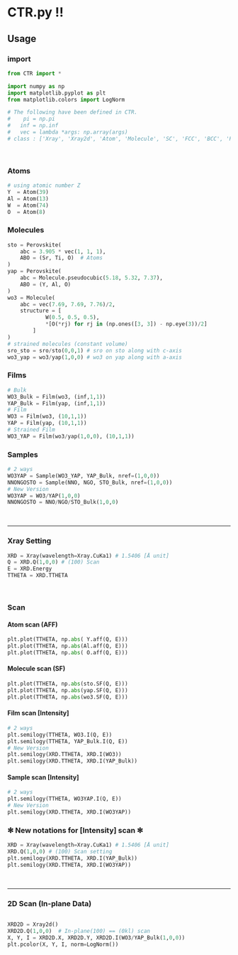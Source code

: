 # CTR.py !!

## Usage

### import

```python
from CTR import *
```
```python
import numpy as np
import matplotlib.pyplot as plt
from matplotlib.colors import LogNorm
```
```python
# The following have been defined in CTR.
#    pi = np.pi
#   inf = np.inf
#   vec = lambda *args: np.array(args)
# class : ['Xray', 'Xray2d', 'Atom', 'Molecule', 'SC', 'FCC', 'BCC', 'Perovskite', 'Film', 'Sample']
```
<br>

### Atoms
```python
# using atomic number Z
Y  = Atom(39)
Al = Atom(13)
W  = Atom(74)
O  = Atom(8)
```

### Molecules
```python
sto = Perovskite(
    abc = 3.905 * vec(1, 1, 1),
    ABO = (Sr, Ti, O)  # Atoms
)
yap = Perovskite(
    abc = Molecule.pseudocubic(5.18, 5.32, 7.37),
    ABO = (Y, Al, O)
)
wo3 = Molecule(
    abc = vec(7.69, 7.69, 7.76)/2,
    structure = [
            W(0.5, 0.5, 0.5),
            *[O(*rj) for rj in (np.ones([3, 3]) - np.eye(3))/2]
        ]
)
# strained molecules (constant volume)
sro_sto = sro/sto(0,0,1) # sro on sto along with c-axis
wo3_yap = wo3/yap(1,0,0) # wo3 on yap along with a-axis
```

### Films
```python
# Bulk
WO3_Bulk = Film(wo3, (inf,1,1))
YAP_Bulk = Film(yap, (inf,1,1))
# Film
WO3 = Film(wo3, (10,1,1))
YAP = Film(yap, (10,1,1))
# Strained Film
WO3_YAP = Film(wo3/yap(1,0,0), (10,1,1))
```

### Samples
```python
# 2 ways
WO3YAP = Sample(WO3_YAP, YAP_Bulk, nref=(1,0,0))
NNONGOSTO = Sample(NNO, NGO, STO_Bulk, nref=(1,0,0))
# New Version
WO3YAP = WO3/YAP(1,0,0)
NNONGOSTO = NNO/NGO/STO_Bulk(1,0,0)
```

<br>

---

### Xray Setting
```python
XRD = Xray(wavelength=Xray.CuKa1) # 1.5406 [Å unit]
Q = XRD.Q(1,0,0) # (100) Scan
E = XRD.Energy
TTHETA = XRD.TTHETA
```

<br>

### Scan

#### Atom scan (AFF)
```python
plt.plot(TTHETA, np.abs( Y.aff(Q, E)))
plt.plot(TTHETA, np.abs(Al.aff(Q, E)))
plt.plot(TTHETA, np.abs( O.aff(Q, E)))
```

#### Molecule scan (SF)
```python
plt.plot(TTHETA, np.abs(sto.SF(Q, E)))
plt.plot(TTHETA, np.abs(yap.SF(Q, E)))
plt.plot(TTHETA, np.abs(wo3.SF(Q, E)))
```

#### Film scan [Intensity]
```python
# 2 ways
plt.semilogy(TTHETA, WO3.I(Q, E))
plt.semilogy(TTHETA, YAP_Bulk.I(Q, E))
# New Version
plt.semilogy(XRD.TTHETA, XRD.I(WO3))
plt.semilogy(XRD.TTHETA, XRD.I(YAP_Bulk))
```

#### Sample scan [Intensity]
```python
# 2 ways
plt.semilogy(TTHETA, WO3YAP.I(Q, E))
# New Version
plt.semilogy(XRD.TTHETA, XRD.I(WO3YAP))
```

### ✻ New notations for [Intensity] scan ✻
```python
XRD = Xray(wavelength=Xray.CuKa1) # 1.5406 [Å unit]
XRD.Q(1,0,0) # (100) Scan setting
plt.semilogy(XRD.TTHETA, XRD.I(YAP_Bulk))
plt.semilogy(XRD.TTHETA, XRD.I(WO3YAP))
```

<br>

---

### 2D Scan (In-plane Data)
```python

XRD2D = Xray2d()
XRD2D.Q(1,0,0)  # In-plane(100) == (0kl) scan
X, Y, I = XRD2D.X, XRD2D.Y, XRD2D.I(WO3/YAP_Bulk(1,0,0))
plt.pcolor(X, Y, I, norm=LogNorm())
```